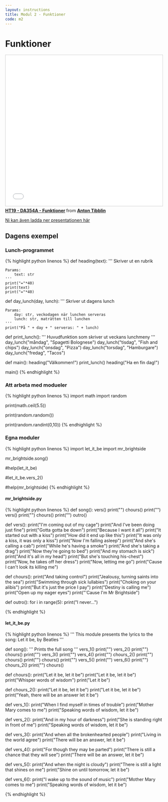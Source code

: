 ```yaml
---
layout: instructions
title: Modul 2 - Funktioner
code: m2
---
```


# Funktioner

<iframe src="//www.slideshare.net/slideshow/embed_code/key/ENXo0CQB9BI2cg" width="595" height="485" frameborder="0" marginwidth="0" marginheight="0" scrolling="no" style="border:1px solid #CCC; border-width:1px; margin-bottom:5px; max-width: 100%;" allowfullscreen> </iframe> <div style="margin-bottom:5px"> <strong> <a href="//www.slideshare.net/AntonTibblin/ht19-da354a-funktioner" title="HT19 - DA354A - Funktioner" target="_blank">HT19 - DA354A - Funktioner</a> </strong> from <strong><a href="https://www.slideshare.net/AntonTibblin" target="_blank">Anton Tibblin</a></strong> </div>

[Ni kan även ladda ner presentationen här](/assets/pdf/2019-Funktioner.pdf)

## Dagens exempel

### Lunch-programmet

{% highlight python linenos %}
def heading(text):
    '''
    Skriver ut en rubrik

    Params:
        text: str
    '''
    print("="*40)
    print(text)
    print("="*40)

def day_lunch(day, lunch):
    '''
    Skriver ut dagens lunch

    Params:
        day: str, veckodagen när lunchen serveras
        lunch: str, maträtten till lunchen
    '''
    print("På " + day + " serveras: " + lunch)

def print_lunch():
    '''
    Huvudfunktion som skriver ut veckans lunchmeny
    '''
    day_lunch("måndag", "Spagetti Bolognese")
    day_lunch("tisdag", "Fish and chips")
    day_lunch("onsdag", "Pizza")
    day_lunch("torsdag", "Hamburgare")
    day_lunch("fredag", "Tacos")

def main():
    heading("Välkommen!")
    print_lunch()
    heading("Ha en fin dag!")

main()
{% endhighlight %}

### Att arbeta med modueler

{% highlight python linenos %}
import math
import random

print(math.ceil(5.5))

print(random.random())

print(random.randint(0,10))
{% endhighlight %}

### Egna moduler

{% highlight python linenos %}
import let_it_be
import mr_brightside

mr_brightside.song()

#help(let_it_be)

#let_it_be.vers_2()

#help(mr_brightside)
{% endhighlight %}

#### mr_brightside.py

{% highlight python linenos %}
def song():
    vers()
    print("")
    chours()
    print("")
    vers()
    print("")
    chours()
    print("")
    outro()

def vers():
    print("I'm coming out of my cage")
    print("And I've been doing just fine")
    print("Gotta gotta be down")
    print("Because I want it all")
    print("It started out with a kiss")
    print("How did it end up like this")
    print("It was only a kiss, it was only a kiss")
    print("Now I'm falling asleep")
    print("And she's calling a cab")
    print("While he's having a smoke")
    print("And she's taking a drag")
    print("Now they're going to bed")
    print("And my stomach is sick")
    print("And it's all in my head")
    print("But she's touching his-chest")
    print("Now, he takes off her dress")
    print("Now, letting me go")
    print("Cause I can't look its killing me")

def chours():
    print("And taking control")
    print("Jealousy, turning saints into the sea")
    print("Swimming through sick lullabies")
    print("Choking on your alibis")
    print("But it's just the price I pay")
    print("Destiny is calling me")
    print("Open up my eager eyes")
    print("'Cause I'm Mr Brightside")

def outro():
    for i in range(5):
        print("I never...")

{% endhighlight %}

#### let_it_be.py

{% highlight python linenos %}
'''
This module presents the lyrics to the song: Let it be, by Beatles
'''

def song():
    '''
        Prints the full song
    '''
    vers_1()
    print("")
    vers_2()
    print("")
    chours()
    print("")
    vers_3()
    print("")
    vers_4()
    print("")
    chours_2()
    print("")
    chours()
    print("")
    chours()
    print("")
    vers_5()
    print("")
    vers_6()
    print("")
    chours_2()
    print("")
    chours()

def chours():
    print("Let it be, let it be")
    print("Let it be, let it be")
    print("Whisper words of wisdom")
    print("Let it be")

def chours_2():
    print("Let it be, let it be")
    print("Let it be, let it be")
    print("Yeah, there will be an answer let it be")

def vers_1():
    print("When I find myself in times of trouble")
    print("Mother Mary comes to me")
    print("Speaking words of wisdom, let it be")

def vers_2():
    print("And in my hour of darkness")
    print("She is standing right in front of me")
    print("Speaking words of wisdom, let it be")

def vers_3():
    print("And when all the brokenhearted people")
    print("Living in the world agree")
    print("There will be an answer, let it be")

def vers_4():
    print("For though they may be parted")
    print("There is still a chance that they will see")
    print("There will be an answer, let it be")

def vers_5():
    print("And when the night is cloudy")
    print("There is still a light that shines on me")
    print("Shine on until tomorrow, let it be")

def vers_6():
    print("I wake up to the sound of music")
    print("Mother Mary comes to me")
    print("Speaking words of wisdom, let it be")

{% endhighlight %}

<!--

## Extra exempel på fredagen
{% highlight python linenos %}
def american_units_to_meters(miles=0, yards=0, foot=0, inches=0, dec=2):
    mile_per_meter = 1609.344
    yard_per_meter = 0.9144
    foot_per_meter = 0.3049
    inch_per_meter = 0.0254

    total_meters = (miles*mile_per_meter) + (yards*yard_per_meter) + (foot*foot_per_meter) + (inches*inch_per_meter)

    return round(total_meters, dec)

def main():
    user_miles = int(input("Hur många miles? "))
    user_yards = int(input("Hur många yards? "))
    user_foot = int(input("Hur många foot? "))
    user_inch = int(input("Hur många inch?" ))
    user_dec = int(input("Hur många decimaler? "))

    result = american_units_to_meters(user_miles, user_yards, user_foot, user_inch, user_dec)

    print("Resultatet är: ", result)

def main2():
    user_input = input("Skriv det du vill konvertera (t.ex. 7 yards): ")
    input_split = user_input.split(" ")
    nr = int(input_split[0])
    unit = input_split[1]

    if unit == "miles":
        result = american_units_to_meters(miles=nr)
    elif unit == "yards":
        result = american_units_to_meters(yards=nr)
    elif unit == "foot":
        result = american_units_to_meters(foot=nr)
    elif unit == "inch":
        result = american_units_to_meters(inches=nr)
    else:
        print("Du angav inte något korrekt enhet")
        exit()

    print("Resultatet är: ", result, "meter")

#main2()

text = "Hej på dig"
if "Anton" in text:
    print("Hittade!")
else:
    print("Hittade inte!")
{% endhighlight %}

-->
